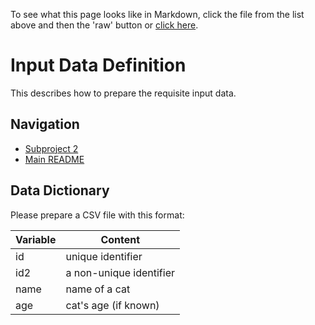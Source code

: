 To see what this page looks like in Markdown, click the file from the list above and then the 'raw' button or [click here](https://raw.githubusercontent.com/kpwhri/example_projects/master/examples/multiple_markdown_project/subproject2/input_data_definition.md).

# Input Data Definition

This describes how to prepare the requisite input data.

## Navigation

* [Subproject 2](README.md)
* [Main README](../README.md)

## Data Dictionary

Please prepare a CSV file with this format:

| Variable | Content                 |
|----------|-------------------------|
| id       | unique identifier       |
| id2      | a non-unique identifier |
| name     | name of a cat           |
| age      | cat's age (if known)    |
